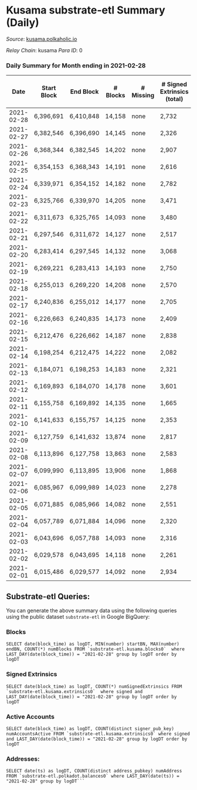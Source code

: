 # Kusama substrate-etl Summary (Daily)

_Source_: [kusama.polkaholic.io](https://kusama.polkaholic.io)

*Relay Chain*: kusama
*Para ID*: 0



### Daily Summary for Month ending in 2021-02-28


| Date | Start Block | End Block | # Blocks | # Missing | # Signed Extrinsics (total) | # Active Accounts | # Addresses with Balances | # Events | # Transfers | # XCM Transfers In | # XCM Transfers Out |
| ---- | ----------- | --------- | -------- | --------- | --------------------------- | ----------------- | ------------------------- | -------- | ----------- | ------------------ | ------------------- |
| 2021-02-28 | 6,396,691 | 6,410,848 | 14,158 | none  | 2,732 | 999 | 38,850 | 73,932 | 1,285 ($24,626,052.00) |   |   |
| 2021-02-27 | 6,382,546 | 6,396,690 | 14,145 | none  | 2,326 | 870 |  | 70,437 | 874 ($16,421,301.76) |   |   |
| 2021-02-26 | 6,368,344 | 6,382,545 | 14,202 | none  | 2,907 | 1,061 |  | 78,173 | 1,283 ($21,228,947.13) |   |   |
| 2021-02-25 | 6,354,153 | 6,368,343 | 14,191 | none  | 2,616 | 991 |  | 70,288 | 1,082 ($55,679,457.31) |   |   |
| 2021-02-24 | 6,339,971 | 6,354,152 | 14,182 | none  | 2,782 | 1,083 |  | 79,780 | 1,280 ($47,610,756.07) |   |   |
| 2021-02-23 | 6,325,766 | 6,339,970 | 14,205 | none  | 3,471 | 1,292 |  | 76,273 | 1,944 ($48,333,854.66) |   |   |
| 2021-02-22 | 6,311,673 | 6,325,765 | 14,093 | none  | 3,480 | 1,261 |  | 77,354 | 1,892 ($53,082,406.44) |   |   |
| 2021-02-21 | 6,297,546 | 6,311,672 | 14,127 | none  | 2,517 | 929 |  | 74,525 | 913 ($13,094,797.28) |   |   |
| 2021-02-20 | 6,283,414 | 6,297,545 | 14,132 | none  | 3,068 | 1,051 |  | 73,612 | 1,467 ($34,415,957.74) |   |   |
| 2021-02-19 | 6,269,221 | 6,283,413 | 14,193 | none  | 2,750 | 1,070 |  | 70,676 | 1,329 ($50,650,691.96) |   |   |
| 2021-02-18 | 6,255,013 | 6,269,220 | 14,208 | none  | 2,570 | 966 |  | 76,246 | 997 ($80,958,427.20) |   |   |
| 2021-02-17 | 6,240,836 | 6,255,012 | 14,177 | none  | 2,705 | 1,038 |  | 75,571 | 1,170 ($44,799,673.28) |   |   |
| 2021-02-16 | 6,226,663 | 6,240,835 | 14,173 | none  | 2,409 | 940 |  | 66,100 | 1,010 ($23,862,660.24) |   |   |
| 2021-02-15 | 6,212,476 | 6,226,662 | 14,187 | none  | 2,838 | 1,121 |  | 81,230 | 1,316 ($91,954,394.43) |   |   |
| 2021-02-14 | 6,198,254 | 6,212,475 | 14,222 | none  | 2,082 | 791 |  | 66,752 | 695 ($8,367,982.74) |   |   |
| 2021-02-13 | 6,184,071 | 6,198,253 | 14,183 | none  | 2,321 | 939 |  | 69,450 | 830 ($41,435,692.24) |   |   |
| 2021-02-12 | 6,169,893 | 6,184,070 | 14,178 | none  | 3,601 | 971 |  | 77,028 | 713 ($27,843,579.81) |   |   |
| 2021-02-11 | 6,155,758 | 6,169,892 | 14,135 | none  | 1,665 | 826 |  | 64,845 | 737 ($21,697,610.58) |   |   |
| 2021-02-10 | 6,141,633 | 6,155,757 | 14,125 | none  | 2,353 | 877 |  | 79,224 | 723 ($27,130,073.05) |   |   |
| 2021-02-09 | 6,127,759 | 6,141,632 | 13,874 | none  | 2,817 | 1,142 |  | 74,752 | 936 ($35,111,716.11) |   |   |
| 2021-02-08 | 6,113,896 | 6,127,758 | 13,863 | none  | 2,583 | 886 |  | 74,951 | 1,182 ($67,263,110.81) |   |   |
| 2021-02-07 | 6,099,990 | 6,113,895 | 13,906 | none  | 1,868 | 680 |  | 67,418 | 607 ($15,060,826.77) |   |   |
| 2021-02-06 | 6,085,967 | 6,099,989 | 14,023 | none  | 2,278 | 824 |  | 72,676 | 734 ($11,798,417.40) |   |   |
| 2021-02-05 | 6,071,885 | 6,085,966 | 14,082 | none  | 2,551 | 951 |  | 68,825 | 1,141 ($41,588,615.83) |   |   |
| 2021-02-04 | 6,057,789 | 6,071,884 | 14,096 | none  | 2,320 | 853 |  | 72,256 | 977 ($19,862,642.40) |   |   |
| 2021-02-03 | 6,043,696 | 6,057,788 | 14,093 | none  | 2,316 | 904 |  | 67,167 | 1,056 ($46,555,268.62) |   |   |
| 2021-02-02 | 6,029,578 | 6,043,695 | 14,118 | none  | 2,261 | 811 |  | 85,533 | 790 ($30,224,919.13) |   |   |
| 2021-02-01 | 6,015,486 | 6,029,577 | 14,092 | none  | 2,934 | 771 |  | 71,077 | 609 ($8,826,974.89) |   |   |

## Substrate-etl Queries:
You can generate the above summary data using the following queries using the public dataset `substrate-etl` in Google BigQuery:


### Blocks
```
SELECT date(block_time) as logDT, MIN(number) startBN, MAX(number) endBN, COUNT(*) numBlocks FROM `substrate-etl.kusama.blocks0`  where LAST_DAY(date(block_time)) = "2021-02-28" group by logDT order by logDT
```


### Signed Extrinsics
```
SELECT date(block_time) as logDT, COUNT(*) numSignedExtrinsics FROM `substrate-etl.kusama.extrinsics0`  where signed and LAST_DAY(date(block_time)) = "2021-02-28" group by logDT order by logDT
```


### Active Accounts
```
SELECT date(block_time) as logDT, COUNT(distinct signer_pub_key) numAccountsActive FROM `substrate-etl.kusama.extrinsics0` where signed and LAST_DAY(date(block_time)) = "2021-02-28" group by logDT order by logDT
```


### Addresses:
```
SELECT date(ts) as logDT, COUNT(distinct address_pubkey) numAddress FROM `substrate-etl.polkadot.balances0` where LAST_DAY(date(ts)) = "2021-02-28" group by logDT```

